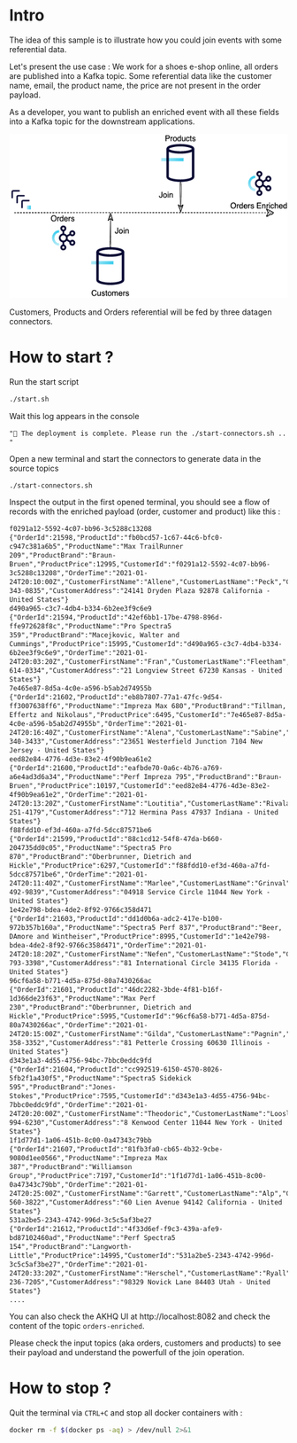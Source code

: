 # Intro

The idea of this sample is to illustrate how you could join events with some referential data.

Let's present the use case : We work for a shoes e-shop online, all orders are published into a Kafka topic. Some referential data like the customer name, email, the product name, the price are not present in the order payload.

As a developer, you want to publish an enriched event with all these fields into a Kafka topic for the downstream applications.

![flow](./resources/streamiz-flow.png)

Customers, Products and Orders referential will be fed by three datagen connectors.

# How to start ? 

Run the start script
``` bash
./start.sh
```

Wait this log appears in the console 
```logs
"🚀 The deployment is complete. Please run the ./start-connectors.sh .. "
```

Open a new terminal and start the connectors to generate data in the source topics
```
./start-connectors.sh
```

Inspect the output in the first opened terminal, you should see a flow of records with the enriched payload (order, customer and product) like this :

``` logs
f0291a12-5592-4c07-bb96-3c5288c13208    {"OrderId":21598,"ProductId":"fb0bcd57-1c67-44c6-bfc0-c947c381a6b5","ProductName":"Max TrailRunner 209","ProductBrand":"Braun-Bruen","ProductPrice":12995,"CustomerId":"f0291a12-5592-4c07-bb96-3c5288c13208","OrderTime":"2021-01-24T20:10:00Z","CustomerFirstName":"Allene","CustomerLastName":"Peck","CustomerEmail":"kperfili7n@dell.com","CustomerPhone":"603-343-0835","CustomerAddress":"24141 Dryden Plaza 92878 California - United States"}
d490a965-c3c7-4db4-b334-6b2ee3f9c6e9    {"OrderId":21594,"ProductId":"42ef6bb1-17be-4798-896d-ffe972628f8c","ProductName":"Pro Spectra5 359","ProductBrand":"Macejkovic, Walter and Cummings","ProductPrice":15995,"CustomerId":"d490a965-c3c7-4db4-b334-6b2ee3f9c6e9","OrderTime":"2021-01-24T20:03:20Z","CustomerFirstName":"Fran","CustomerLastName":"Fleetham","CustomerEmail":"velton1c@boston.com","CustomerPhone":"253-614-0334","CustomerAddress":"21 Longview Street 67230 Kansas - United States"}
7e465e87-8d5a-4c0e-a596-b5ab2d74955b    {"OrderId":21602,"ProductId":"eb8b7807-77a1-47fc-9d54-ff3007638ff6","ProductName":"Impreza Max 680","ProductBrand":"Tillman, Effertz and Nikolaus","ProductPrice":6495,"CustomerId":"7e465e87-8d5a-4c0e-a596-b5ab2d74955b","OrderTime":"2021-01-24T20:16:40Z","CustomerFirstName":"Alena","CustomerLastName":"Sabine","CustomerEmail":"smatusson76@bandcamp.com","CustomerPhone":"506-340-3433","CustomerAddress":"23651 Westerfield Junction 7104 New Jersey - United States"}
eed82e84-4776-4d3e-83e2-4f90b9ea61e2    {"OrderId":21600,"ProductId":"eafbde70-0a6c-4b76-a769-a6e4ad3d6a34","ProductName":"Perf Impreza 795","ProductBrand":"Braun-Bruen","ProductPrice":10197,"CustomerId":"eed82e84-4776-4d3e-83e2-4f90b9ea61e2","OrderTime":"2021-01-24T20:13:20Z","CustomerFirstName":"Loutitia","CustomerLastName":"Rivalant","CustomerEmail":"smoberley55@spotify.com","CustomerPhone":"190-251-4179","CustomerAddress":"712 Hermina Pass 47937 Indiana - United States"}
f88fdd10-ef3d-460a-a7fd-5dcc87571be6    {"OrderId":21599,"ProductId":"88c1cd12-54f8-47da-b660-204735dd0c05","ProductName":"Spectra5 Pro 870","ProductBrand":"Oberbrunner, Dietrich and Hickle","ProductPrice":6297,"CustomerId":"f88fdd10-ef3d-460a-a7fd-5dcc87571be6","OrderTime":"2021-01-24T20:11:40Z","CustomerFirstName":"Marlee","CustomerLastName":"Grinval","CustomerEmail":"klongman30@yale.edu","CustomerPhone":"667-492-9839","CustomerAddress":"04918 Service Circle 11044 New York - United States"}
1e42e798-bdea-4de2-8f92-9766c358d471    {"OrderId":21603,"ProductId":"dd1d0b6a-adc2-417e-b100-972b357b160a","ProductName":"Spectra5 Perf 837","ProductBrand":"Beer, DAmore and Wintheiser","ProductPrice":8995,"CustomerId":"1e42e798-bdea-4de2-8f92-9766c358d471","OrderTime":"2021-01-24T20:18:20Z","CustomerFirstName":"Nefen","CustomerLastName":"Stode","CustomerEmail":"mantrag88@spiegel.de","CustomerPhone":"164-793-3398","CustomerAddress":"81 International Circle 34135 Florida - United States"}
96cf6a58-b771-4d5a-875d-80a7430266ac    {"OrderId":21601,"ProductId":"46dc2282-3bde-4f81-b16f-1d366de23f63","ProductName":"Max Perf 230","ProductBrand":"Oberbrunner, Dietrich and Hickle","ProductPrice":5995,"CustomerId":"96cf6a58-b771-4d5a-875d-80a7430266ac","OrderTime":"2021-01-24T20:15:00Z","CustomerFirstName":"Gilda","CustomerLastName":"Pagnin","CustomerEmail":"gmatthensen8c@jimdo.com","CustomerPhone":"740-358-3352","CustomerAddress":"81 Petterle Crossing 60630 Illinois - United States"}
d343e1a3-4d55-4756-94bc-7bbc0eddc9fd    {"OrderId":21604,"ProductId":"cc992519-6150-4570-8026-5fb2f1a430f5","ProductName":"Spectra5 Sidekick 595","ProductBrand":"Jones-Stokes","ProductPrice":7595,"CustomerId":"d343e1a3-4d55-4756-94bc-7bbc0eddc9fd","OrderTime":"2021-01-24T20:20:00Z","CustomerFirstName":"Theodoric","CustomerLastName":"Loosley","CustomerEmail":"dwoolnough5p@mashable.com","CustomerPhone":"200-994-6230","CustomerAddress":"8 Kenwood Center 11044 New York - United States"}
1f1d77d1-1a06-451b-8c00-0a47343c79bb    {"OrderId":21607,"ProductId":"81fb3fa0-cb65-4b32-9cbe-9080d1ee0566","ProductName":"Impreza Max 387","ProductBrand":"Williamson Group","ProductPrice":7197,"CustomerId":"1f1d77d1-1a06-451b-8c00-0a47343c79bb","OrderTime":"2021-01-24T20:25:00Z","CustomerFirstName":"Garrett","CustomerLastName":"Alp","CustomerEmail":"abachnicw@wikia.com","CustomerPhone":"860-560-3822","CustomerAddress":"60 Lien Avenue 94142 California - United States"}
531a2be5-2343-4742-996d-3c5c5af3be27    {"OrderId":21612,"ProductId":"4f33d6ef-f9c3-439a-afe9-bd87102460ad","ProductName":"Perf Spectra5 154","ProductBrand":"Langworth-Little","ProductPrice":14995,"CustomerId":"531a2be5-2343-4742-996d-3c5c5af3be27","OrderTime":"2021-01-24T20:33:20Z","CustomerFirstName":"Herschel","CustomerLastName":"Ryall","CustomerEmail":"pashfull1d@nytimes.com","CustomerPhone":"118-236-7205","CustomerAddress":"98329 Novick Lane 84403 Utah - United States"}
....
```

You can also check the AKHQ UI at http://localhost:8082 and check the content of the topic `orders-enriched`. 

Please check the input topics (aka orders, customers and products) to see their payload and understand the powerfull of the join operation.

# How to stop ? 

Quit the terminal via `CTRL+C` and stop all docker containers with :

``` bash
docker rm -f $(docker ps -aq) > /dev/null 2>&1
```